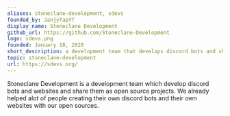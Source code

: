 ```yaml
---
aliases: stoneclane-development, sdevs
founded_by: JanjyTapYT
display_name: Stoneclane Development
github_url: https://github.com/Stoneclane-Development
logo: sdevs.png
founded: January 18, 2020
short_description: a development team that develops discord bots and shares them as open source projects.
topic: stoneclane-development
url: https://sdevs.org/
---
```

Stoneclane Development is a development team which develop discord bots and websites and share them as open source projects. We already helped alot of people creating their own discord bots and their own websites with our open sources.